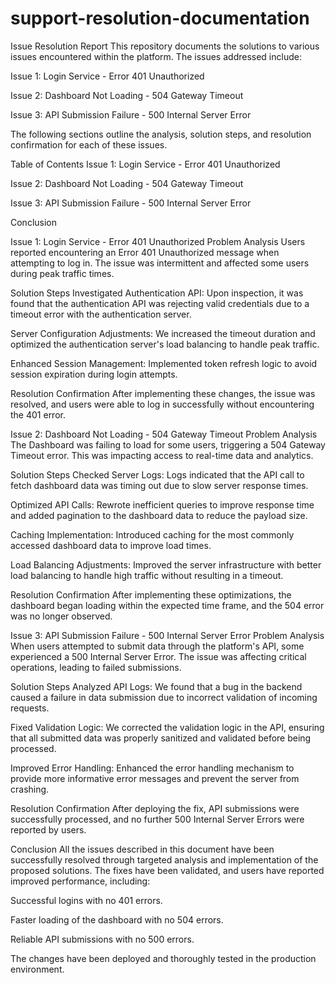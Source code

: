 # support-resolution-documentation
Issue Resolution Report
This repository documents the solutions to various issues encountered within the platform. The issues addressed include:

Issue 1: Login Service - Error 401 Unauthorized

Issue 2: Dashboard Not Loading - 504 Gateway Timeout

Issue 3: API Submission Failure - 500 Internal Server Error

The following sections outline the analysis, solution steps, and resolution confirmation for each of these issues.

Table of Contents
Issue 1: Login Service - Error 401 Unauthorized

Issue 2: Dashboard Not Loading - 504 Gateway Timeout

Issue 3: API Submission Failure - 500 Internal Server Error

Conclusion

Issue 1: Login Service - Error 401 Unauthorized
Problem Analysis
Users reported encountering an Error 401 Unauthorized message when attempting to log in. The issue was intermittent and affected some users during peak traffic times.

Solution Steps
Investigated Authentication API: Upon inspection, it was found that the authentication API was rejecting valid credentials due to a timeout error with the authentication server.

Server Configuration Adjustments: We increased the timeout duration and optimized the authentication server's load balancing to handle peak traffic.

Enhanced Session Management: Implemented token refresh logic to avoid session expiration during login attempts.

Resolution Confirmation
After implementing these changes, the issue was resolved, and users were able to log in successfully without encountering the 401 error.

Issue 2: Dashboard Not Loading - 504 Gateway Timeout
Problem Analysis
The Dashboard was failing to load for some users, triggering a 504 Gateway Timeout error. This was impacting access to real-time data and analytics.

Solution Steps
Checked Server Logs: Logs indicated that the API call to fetch dashboard data was timing out due to slow server response times.

Optimized API Calls: Rewrote inefficient queries to improve response time and added pagination to the dashboard data to reduce the payload size.

Caching Implementation: Introduced caching for the most commonly accessed dashboard data to improve load times.

Load Balancing Adjustments: Improved the server infrastructure with better load balancing to handle high traffic without resulting in a timeout.

Resolution Confirmation
After implementing these optimizations, the dashboard began loading within the expected time frame, and the 504 error was no longer observed.

Issue 3: API Submission Failure - 500 Internal Server Error
Problem Analysis
When users attempted to submit data through the platform's API, some experienced a 500 Internal Server Error. The issue was affecting critical operations, leading to failed submissions.

Solution Steps
Analyzed API Logs: We found that a bug in the backend caused a failure in data submission due to incorrect validation of incoming requests.

Fixed Validation Logic: We corrected the validation logic in the API, ensuring that all submitted data was properly sanitized and validated before being processed.

Improved Error Handling: Enhanced the error handling mechanism to provide more informative error messages and prevent the server from crashing.

Resolution Confirmation
After deploying the fix, API submissions were successfully processed, and no further 500 Internal Server Errors were reported by users.

Conclusion
All the issues described in this document have been successfully resolved through targeted analysis and implementation of the proposed solutions. The fixes have been validated, and users have reported improved performance, including:

Successful logins with no 401 errors.

Faster loading of the dashboard with no 504 errors.

Reliable API submissions with no 500 errors.

The changes have been deployed and thoroughly tested in the production environment.
